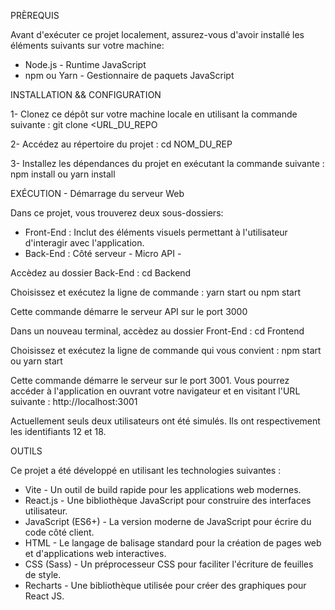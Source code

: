 PRÈREQUIS

Avant d'exécuter ce projet localement, assurez-vous d'avoir installé les éléments suivants sur votre machine:

- Node.js - Runtime JavaScript
- npm ou Yarn - Gestionnaire de paquets JavaScript


INSTALLATION && CONFIGURATION

1- Clonez ce dépôt sur votre machine locale en utilisant la commande suivante : git clone <URL_DU_REPO

2- Accédez au répertoire du projet : cd NOM_DU_REP

3- Installez les dépendances du projet en exécutant la commande suivante : 
    npm install 
ou 
    yarn install


EXÉCUTION - Démarrage du serveur Web

Dans ce projet, vous trouverez deux sous-dossiers:

- Front-End : Inclut des éléments visuels permettant à l'utilisateur d'interagir avec l'application.
- Back-End : Côté serveur - Micro API -

Accèdez au dossier Back-End :
    cd Backend

Choisissez et exécutez la ligne de commande : 
    yarn start
ou
    npm start

Cette commande démarre le serveur API sur le port 3000

Dans un nouveau terminal, accèdez au dossier Front-End :
    cd Frontend

Choisissez et exécutez la ligne de commande qui vous convient :
    npm start
ou
    yarn start

Cette commande démarre le serveur sur le port 3001. Vous pourrez accéder à l'application en ouvrant votre navigateur et en visitant l'URL suivante : http://localhost:3001

Actuellement seuls deux utilisateurs ont été simulés. Ils ont respectivement les identifiants 12 et 18.


OUTILS

Ce projet a été développé en utilisant les technologies suivantes :

- Vite - Un outil de build rapide pour les applications web modernes.
- React.js - Une bibliothèque JavaScript pour construire des interfaces utilisateur.
- JavaScript (ES6+) - La version moderne de JavaScript pour écrire du code côté client.
- HTML - Le langage de balisage standard pour la création de pages web et d'applications web interactives.
- CSS (Sass) - Un préprocesseur CSS pour faciliter l'écriture de feuilles de style.
- Recharts - Une bibliothèque utilisée pour créer des graphiques pour React JS.
